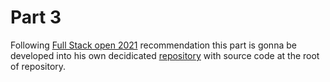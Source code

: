 # Part 3

Following [Full Stack open 2021](https://fullstackopen.com/en/) recommendation this part is gonna be developed into his own decidicated [repository](https://github.com/adecora/backendopen) with source code at the root of repository.